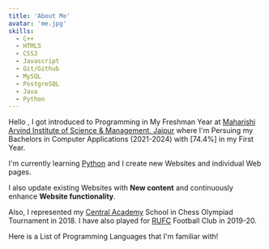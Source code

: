 ```yaml
---
title: 'About Me'
avatar: 'me.jpg'
skills:
  - C++
  - HTML5
  - CSS3
  - Javascript
  - Git/Github
  - MySQL
  - PostgreSQL
  - Java
  - Python
---
```


Hello , I got introduced to Programming in My Freshman Year at [Maharishi Arvind Institute of Science & Management,  Jaipur](https://www.maism.org/) where I'm Persuing my Bachelors in Computer Applications (2021-2024) with [74.4%] in my First Year.

I'm currently learning [Python](https://www.python.org/downloads/) and I create new Websites and individual Web pages. 

I also update existing Websites with **New content** and continuously enhance **Website functionality**.

Also, I represented my [Central Academy](https://www.centralacademy.ac.in/) School in Chess Olympiad Tournament in 2018.
I have also played for [RUFC](https://rajasthanunitedfc.in/) Football Club in 2019-20.

Here is a List of Programming Languages that I'm familiar with!
